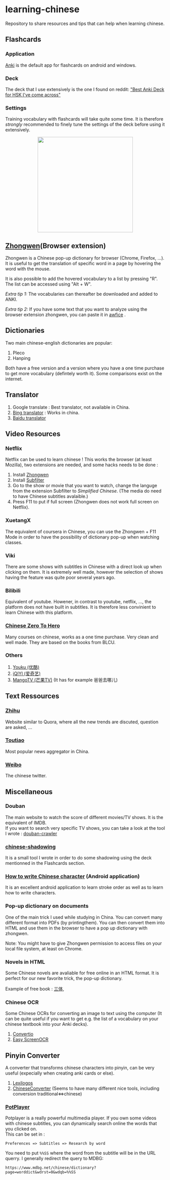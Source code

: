 # learning-chinese
Repository to share resources and tips that can help when learning chinese.

## Flashcards
### Application
[Anki](https://apps.ankiweb.net/) is the default app for flashcards on android and windows.

### Deck  
The deck that I use extensively is the one I found on reddit: ["Best Anki Deck for HSK I've come across"](https://www.reddit.com/r/ChineseLanguage/comments/7mjmjc/best_anki_deck_for_hsk_ive_come_across/)

### Settings  
Training vocabulary with flashcards will take quite some time. It is therefore _strongly_ recommended to finely tune the settings of the deck before using it extensively. 

<p align="center">
 <a target="_blank" href="https://youtu.be/1XaJjbCSXT0">
  <img src="https://i.ytimg.com/vi/1XaJjbCSXT0/maxresdefault.jpg" width="300"/>
 </a>
</p>


## [Zhongwen](https://github.com/cschiller/zhongwen)(Browser extension)
Zhongwen is a Chinese pop-up dictionary for browser (Chrome, Firefox, ...). It is useful to get the translation of specific word in a page by hovering the word with the mouse.

It is also possible to add the hovered vocabulary to a list by pressing "R". The list can be accessed using "Alt + W".

_Extra tip 1:_ The vocabularies can thereafter be downloaded and added to ANKI.

_Extra tip 2:_ If you have some text that you want to analyze using the browser extension zhongwen, you can paste it in [awfice](https://htmlpreview.github.io/?https://github.com/zserge/awfice/blob/main/edit.html) .



## Dictionaries
Two main chinese-english dictionaries are popular:
1. Pleco
2. Hanping

Both have a free version and a version where you have a one time purchase to get more vocabulary (defintely worth it). Some comparisons exist on the internet. 

## Translator
1. Google translate : Best translator, not available in China.
2. [Bing translator](https://www.bing.com/translator) : Works in china.
3. [Baidu translator](https://fanyi.baidu.com/#zh/en/)

## Video Resources

### Netflix
Netflix can be used to learn chinese ! This works the browser (at least Mozilla), two extensions are needed, and some hacks needs to be done :
1. Install [Zhongwen](https://github.com/cschiller/zhongwen)
2. Install [Subfilter](https://github.com/met/subfilter)
3. Go to the show or movie that you want to watch, change the languge from the extension Subfilter to _Simplified Chinese_. (The media do need to have Chinese subtitles avalaible.)
4. Press F11 to put if full screen (Zhongwen does not work full screen on Netflix).

### XuetangX
The equivalent of coursera in Chinese, you can use the Zhongwen + F11 Mode in order to have the possibility of dictionary pop-up when watching classes.

### Viki
There are some shows with subtitles in Chinese with a direct look up when clicking on them. It is extremely well made, however the selection of shows having the feature was quite poor several years ago.

### Bilibili
Equivalent of youtube. Howener, in contrast to youtube, netflix, ..., the platform does not have built in subtitles. It is therefore less convinient to learn Chinese with this platform.

### [Chinese Zero To Hero](https://chinesezerotohero.teachable.com/courses) 
Many courses on chinese, works as a one time purchase. Very clean and well made. They are based on the books from BLCU.

### Others
1. [Youku (优酷)](https://www.youku.com/)
2. [iQIYI (爱奇艺)](https://www.iqiyi.com/)
3. [MangoTV (芒果TV)](https://w.mgtv.com/) (It has for example 爸爸去哪儿)

## Text Ressources

### [Zhihu](https://www.zhihu.com/hot)
Website similar to Quora, where all the new trends are discuted, question are asked, ...

### [Toutiao](https://www.toutiao.com)
Most popular news aggregator in China.

### [Weibo](https://weibo.com)
The chinese twitter.

## Miscellaneous
### Douban
The main website to watch the score of different movies/TV shows. It is the equivalent of IMDB.  
If you want to search very specific TV shows, you can take a look at the tool I wrote : [douban-crawler](https://github.com/thomashirtz/douban-crawler)
### [chinese-shadowing](https://github.com/thomashirtz/chinese-shadowing)
It is a small tool I wrote in order to do some shadowing using the deck mentionned in the Flashcards section. 

### [How to write Chinese character](https://play.google.com/store/apps/details?id=com.ansami.hkchinesechar&hl=en_US&gl=US) (Android application)

It is an excellent android application to learn stroke order as well as to learn how to write characters.

### Pop-up dictionary on documents 
One of the main trick I used while studying in China. You can convert many different format into PDFs (by printingthem). You can then convert them into HTML and use them in the browser to have a pop up dictionary with zhongwen.

Note: You might have to give Zhongwen permission to access files on your local file system, at least on Chrome.

### Novels in HTML
Some Chinese novels are avaliable for free online in an HTML format. It is perfect for our new favorite trick, the pop-up dictionary.

Example of free book : [三体](https://www.shizongzui.cc/santi/),

### Chinese OCR
Some Chinese OCRs for converting an image to text using the computer (It can be quite useful if you want to get e.g. the list of a vocabulary on your chinese textbook into your Anki decks).
1. [Convertio](https://convertio.co/ocr/chinese/)
2. [Easy ScreenOCR](https://online.easyscreenocr.com/Home/ChineseOCR)

## Pinyin Converter
A converter that transforms chinese characters into pinyin, can be very useful (expecially when creating anki cards or else).
1. [Lexilogos](https://www.lexilogos.com/keyboard/pinyin_conversion.htm)
2. [ChineseConverter](https://www.chineseconverter.com/en/convert/chinese-to-pinyin) (Seems to have many different nice tools, including conversion traditional<=>chinese)

### [PotPlayer](https://potplayer.daum.net/)
Potplayer is a really powerful multimedia player. If you own some videos with chinese subtitles, you can dynamically search online the words that you clicked on.  
This can be set in :
```
Preferences => Subtitles => Research by word 
```
You need to put `%%SS` where the word from the subtitle will be in the URL querry. I generally redirect the query to MDBG:
```
https://www.mdbg.net/chinese/dictionary?page=worddict&wdrst=0&wdqb=%%SS
```
